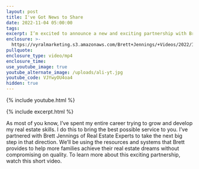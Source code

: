 ```yaml
---
layout: post
title: I've Got News to Share
date: 2022-11-04 05:00:00
tags:
excerpt: I’m excited to announce a new and exciting partnership with Brett Jennings.
enclosure: >-
  https://vyralmarketing.s3.amazonaws.com/Brett+Jennings/+Videos/2022/I've+Got+News+to+Share.mp4
pullquote:
enclosure_type: video/mp4
enclosure_time:
use_youtube_image: true
youtube_alternate_image: /uploads/ali-yt.jpg
youtube_code: VJYwyOU4oa4
hidden: true
---
```

{% include youtube.html %}

{% include excerpt.html %}

As most of you know, I’ve spent my entire career trying to grow and develop my real estate skills. I do this to bring the best possible service to you. I’ve partnered with Brett Jennings of Real Estate Experts to take the next big step in that direction. We’ll be using the resources and systems that Brett provides to help more families achieve their real estate dreams without compromising on quality. To learn more about this exciting partnership, watch this short video.